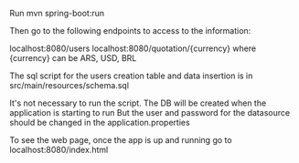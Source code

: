 Run mvn spring-boot:run

Then go to the following endpoints to access to the information:

localhost:8080/users
localhost:8080/quotation/{currency} where {currency} can be ARS, USD, BRL


The sql script for the users creation table and data insertion is in src/main/resources/schema.sql

It's not necessary to run the script. The DB will be created when the application is starting to run
But the user and password for the datasource should be changed in the application.properties

To see the web page, once the app is up and running go to localhost:8080/index.html
